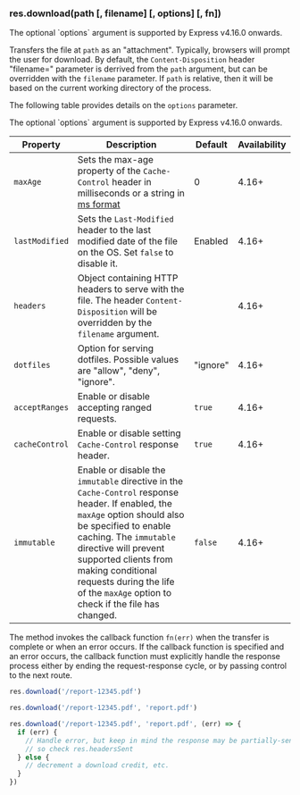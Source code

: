<h3 id='res.download'>res.download(path [, filename] [, options] [, fn])</h3>

<div class="doc-box doc-info" markdown="1">
The optional `options` argument is supported by Express v4.16.0 onwards.
</div>

Transfers the file at `path` as an "attachment". Typically, browsers will prompt the user for download.
By default, the `Content-Disposition` header "filename=" parameter is derrived from the `path` argument, but can be overridden with the `filename` parameter.
If `path` is relative, then it will be based on the current working directory of the process.

The following table provides details on the `options` parameter.

<div class="doc-box doc-info" markdown="1">
The optional `options` argument is supported by Express v4.16.0 onwards.
</div>

<div class="table-scroller" markdown="1">

| Property        | Description                                     | Default     | Availability |
|-----------------|-------------------------------------------------|-------------|--------------|
| `maxAge`        | Sets the max-age property of the `Cache-Control` header in milliseconds or a string in [ms format](https://www.npmjs.org/package/ms)| 0 | 4.16+ |
| `lastModified`  | Sets the `Last-Modified` header to the last modified date of the file on the OS. Set `false` to disable it.| Enabled | 4.16+ |
| `headers`       | Object containing HTTP headers to serve with the file. The header `Content-Disposition` will be overridden by the `filename` argument.|  | 4.16+ |
| `dotfiles`      | Option for serving dotfiles. Possible values are "allow", "deny", "ignore".| "ignore" | 4.16+ |
| `acceptRanges`  | Enable or disable accepting ranged requests. | `true` | 4.16+ |
| `cacheControl`  | Enable or disable setting `Cache-Control` response header.| `true` | 4.16+ |
| `immutable`   | Enable or disable the `immutable` directive in the `Cache-Control` response header. If enabled, the `maxAge` option should also be specified to enable caching. The `immutable` directive will prevent supported clients from making conditional requests during the life of the `maxAge` option to check if the file has changed. | `false` | 4.16+ |

</div>

The method invokes the callback function `fn(err)` when the transfer is complete
or when an error occurs. If the callback function is specified and an error occurs,
the callback function must explicitly handle the response process either by
ending the request-response cycle, or by passing control to the next route.

```js
res.download('/report-12345.pdf')

res.download('/report-12345.pdf', 'report.pdf')

res.download('/report-12345.pdf', 'report.pdf', (err) => {
  if (err) {
    // Handle error, but keep in mind the response may be partially-sent
    // so check res.headersSent
  } else {
    // decrement a download credit, etc.
  }
})
```
